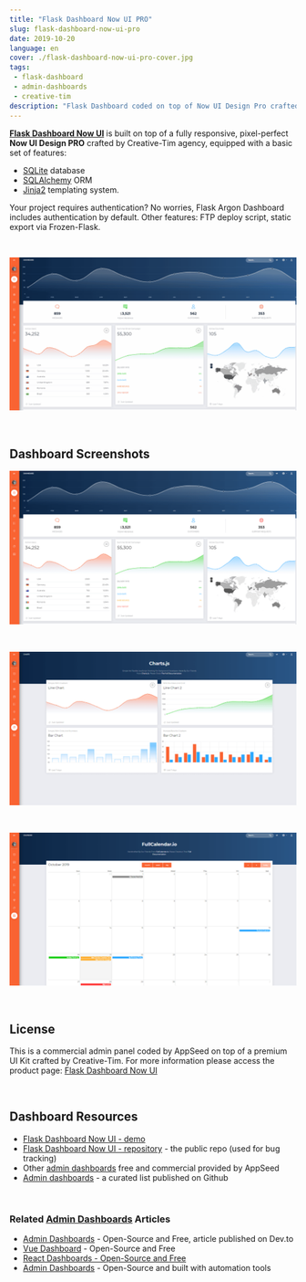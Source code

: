 ```yaml
---
title: "Flask Dashboard Now UI PRO"
slug: flask-dashboard-now-ui-pro
date: 2019-10-20
language: en
cover: ./flask-dashboard-now-ui-pro-cover.jpg
tags:
 - flask-dashboard
 - admin-dashboards
 - creative-tim
description: "Flask Dashboard coded on top of Now UI Design Pro crafted by Creative-Tim."
---
```


**[Flask Dashboard Now UI](https://appseed.us/admin-dashboards/flask-dashboard-now-ui-pro)** is built on top of a fully responsive, pixel-perfect **Now UI  Design PRO** crafted by Creative-Tim agency, equipped with a basic set of features: 

- [SQLite](https://www.sqlite.org/index.html) database 
- [SQLAlchemy](https://flask-sqlalchemy.palletsprojects.com/en/2.x/) ORM
- [Jinja2](http://jinja.pocoo.org/docs/2.10/) templating system. 

Your project requires authentication? No worries, Flask Argon Dashboard includes authentication by default. 
Other features: FTP deploy script, static export via Frozen-Flask.

<br />

[![Flask Dashboard Now UI - Gif animated intro.](https://raw.githubusercontent.com/app-generator/static/master/products/flask-dashboard-now-ui-pro-intro.gif)](https://www.youtube.com/watch?v=u2MBSEx570s "Flask Dashboard Now UI")

<br />

## Dashboard Screenshots

![Flask Dashboard Now UI Pro - App Screen.](https://raw.githubusercontent.com/app-generator/static/master/products/flask-dashboard-now-ui-pro-screen.png)

<br />

![Flask Dashboard Now UI Pro - App Screen.](https://raw.githubusercontent.com/app-generator/static/master/products/flask-dashboard-now-ui-pro-screen-2.png)

<br />

![Flask Dashboard Now UI Pro - App Screen.](https://raw.githubusercontent.com/app-generator/static/master/products/flask-dashboard-now-ui-pro-screen-1.png)

<br />

## License

This is a commercial admin panel coded by AppSeed on top of a premium UI Kit crafted by Creative-Tim.
For more information please access the product page: [Flask Dashboard Now UI](https://appseed.us/admin-dashboards/flask-dashboard-now-ui-pro) 

<br />

## Dashboard Resources

- [Flask Dashboard Now UI - demo](https://flask-dashboard-now-ui-pro.appseed.us/) 
- [Flask Dashboard Now UI - repository](https://github.com/app-generator/flask-dashboard-now-ui-pro) - the public repo (used for bug tracking) 
- Other [admin dashboards](https://appseed.us/admin-dashboards) free and commercial provided by AppSeed   
- [Admin dashboards](https://appseed.us/admin-dashboards) - a curated list published on Github  

<br />

### Related [Admin Dashboards](https://appseed.us/admin-dashboards/) Articles

- [Admin Dashboards](https://dev.to/sm0ke/admin-dashboards-open-source-and-free-4aep) - Open-Source and Free, article published on Dev.to
- [Vue Dashboard](https://dev.to/sm0ke/vue-dashboard-open-source-apps-1gd1) - Open-Source and Free
- [React Dashboards - Open-Source and Free](https://dev.to/sm0ke/react-dashboards-open-source-apps-1c7j)
- [Admin Dashboards](https://blog.appseed.us/admin-dashboards-open-source-built-with-automation-tools/) - Open-Source and built with automation tools

